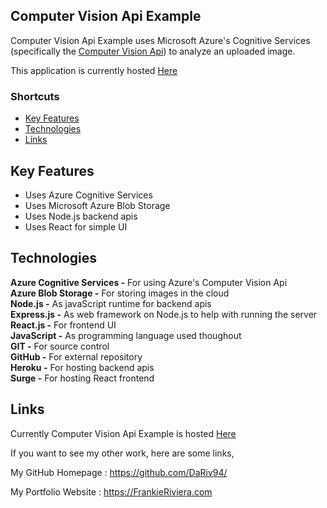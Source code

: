## Computer Vision Api Example

Computer Vision Api Example uses Microsoft Azure's Cognitive Services (specifically the [Computer Vision Api](https://docs.microsoft.com/en-us/azure/cognitive-services/Computer-vision/Home)) to analyze an uploaded image.

This application is currently hosted [Here](https://fgr-picture-upload-test.surge.sh/)

### Shortcuts
* [Key Features](https://github.com/DaRiv94/ComputerVisionApiExample#Key-Features)
* [Technologies](https://github.com/DaRiv94/ComputerVisionApiExample#Technologies)
* [Links](https://github.com/DaRiv94/ComputerVisionApiExample#Links)

## Key Features

* Uses Azure Cognitive Services 
* Uses Microsoft Azure Blob Storage
* Uses Node.js backend apis
* Uses React for simple UI






## Technologies
**Azure Cognitive Services -** For using Azure's Computer Vision Api<br>
**Azure Blob Storage -** For storing images in the cloud<br>
**Node.js -**  As javaScript runtime for backend apis<br>
**Express.js -** As web framework on Node.js to help with running the server<br>
**React.js -** For frontend UI<br>
**JavaScript -** As programming language used thoughout<br>
**GIT -** For source control<br>
**GitHub -** For external repository<br>
**Heroku -** For hosting backend apis<br>
**Surge -** For hosting React frontend<br>

## Links

Currently Computer Vision Api Example is hosted [Here](https://fgr-picture-upload-test.surge.sh/)


If you want to see my other work, here are some links,

My GitHub Homepage : https://github.com/DaRiv94/

My Portfolio Website : https://FrankieRiviera.com